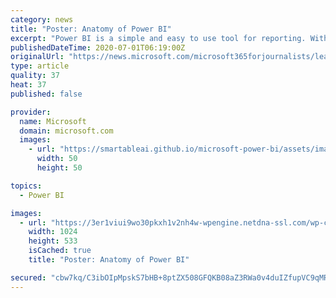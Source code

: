 ```yaml
---
category: news
title: "Poster: Anatomy of Power BI"
excerpt: "Power BI is a simple and easy to use tool for reporting. With this explanation of the anatomy of Power BI we make understanding Power BI even easier. This is a great resource for new Power BI users so download it now for your own use. If using this ..."
publishedDateTime: 2020-07-01T06:19:00Z
originalUrl: "https://news.microsoft.com/microsoft365forjournalists/learning-tools/poster-anatomy-of-power-bi/"
type: article
quality: 37
heat: 37
published: false

provider:
  name: Microsoft
  domain: microsoft.com
  images:
    - url: "https://smartableai.github.io/microsoft-power-bi/assets/images/organizations/microsoft.com-50x50.jpg"
      width: 50
      height: 50

topics:
  - Power BI

images:
  - url: "https://3er1viui9wo30pkxh1v2nh4w-wpengine.netdna-ssl.com/wp-content/uploads/prod/sites/557/2020/06/CLO20_Tegan_CasualMeeting_004-scaled-1-1024x533.jpg"
    width: 1024
    height: 533
    isCached: true
    title: "Poster: Anatomy of Power BI"

secured: "cbw7kq/C3ibOIpMpskS7bHB+8ptZX508GFQKB08aZ3RWa0v4duIZfupVC9qMRPQ/yBFiaaB3J5V+u2Gf33crufMAyKkKwy5xvCIAC8pVwP+h2AhcHeqQ55f3LdK7/CeZ5Z72LWkFlwY/YquWyi1rL3u3jSDFHQUoJVO07eNBsilyfz4BEI5r+XEl5UYTKSCcsHyFc7Esb47bZ7buINwWCvzK5fzodIc0F5ETOy6AcQNyn9ehkPRSQhr2yZpdrJWqzevFVSc/HcOC/pcBeIZL8lG6cKCvruCtuiJmfTWgYaYRIO92b3jKRMY4Lj3VhEUoqNs4hbKis5tyTnPZFJfX6A==;tqWC/Eaw6lrm0+Cfg2Cg8Q=="
---
```


